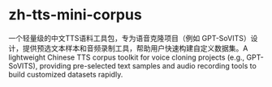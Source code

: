 # zh-tts-mini-corpus
一个轻量级的中文TTS语料工具包，专为语音克隆项目（例如 GPT-SoVITS）设计，提供预选文本样本和音频录制工具，帮助用户快速构建自定义数据集。A lightweight Chinese TTS corpus toolkit for voice cloning projects (e.g., GPT-SoVITS), providing pre-selected text samples and audio recording tools to build customized datasets rapidly.
